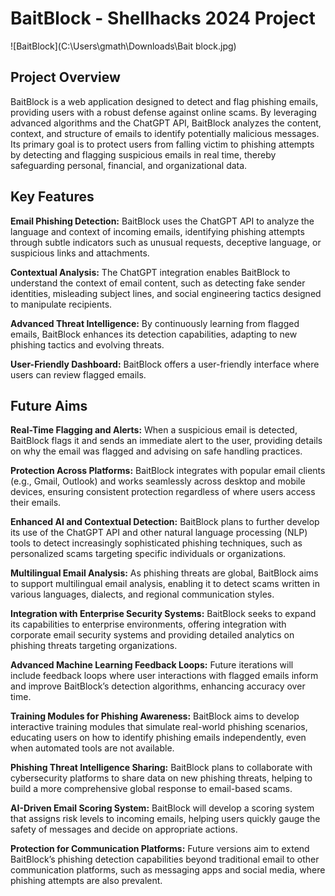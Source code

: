 # BaitBlock - Shellhacks 2024 Project
![BaitBlock](C:\Users\gmath\Downloads\Bait block.jpg)
## Project Overview

BaitBlock is a web application designed to detect and flag phishing emails, providing users with a robust defense against online scams. By leveraging advanced algorithms and the ChatGPT API, BaitBlock analyzes the content, context, and structure of emails to identify potentially malicious messages. Its primary goal is to protect users from falling victim to phishing attempts by detecting and flagging suspicious emails in real time, thereby safeguarding personal, financial, and organizational data.


## Key Features


**Email Phishing Detection:** BaitBlock uses the ChatGPT API to analyze the language and context of incoming emails, identifying phishing attempts through subtle indicators such as unusual requests, deceptive language, or suspicious links and attachments.

**Contextual Analysis:** The ChatGPT integration enables BaitBlock to understand the context of email content, such as detecting fake sender identities, misleading subject lines, and social engineering tactics designed to manipulate recipients.

**Advanced Threat Intelligence:** By continuously learning from flagged emails, BaitBlock enhances its detection capabilities, adapting to new phishing tactics and evolving threats.

**User-Friendly Dashboard:** BaitBlock offers a user-friendly interface where users can review flagged emails.



## Future Aims


**Real-Time Flagging and Alerts:** When a suspicious email is detected, BaitBlock flags it and sends an immediate alert to the user, providing details on why the email was flagged and advising on safe handling practices.

**Protection Across Platforms:** BaitBlock integrates with popular email clients (e.g., Gmail, Outlook) and works seamlessly across desktop and mobile devices, ensuring consistent protection regardless of where users access their emails.

**Enhanced AI and Contextual Detection:** BaitBlock plans to further develop its use of the ChatGPT API and other natural language processing (NLP) tools to detect increasingly sophisticated phishing techniques, such as personalized scams targeting specific individuals or organizations.

**Multilingual Email Analysis:** As phishing threats are global, BaitBlock aims to support multilingual email analysis, enabling it to detect scams written in various languages, dialects, and regional communication styles.

**Integration with Enterprise Security Systems:** BaitBlock seeks to expand its capabilities to enterprise environments, offering integration with corporate email security systems and providing detailed analytics on phishing threats targeting organizations.

**Advanced Machine Learning Feedback Loops:** Future iterations will include feedback loops where user interactions with flagged emails inform and improve BaitBlock’s detection algorithms, enhancing accuracy over time.

**Training Modules for Phishing Awareness:** BaitBlock aims to develop interactive training modules that simulate real-world phishing scenarios, educating users on how to identify phishing emails independently, even when automated tools are not available.

**Phishing Threat Intelligence Sharing:** BaitBlock plans to collaborate with cybersecurity platforms to share data on new phishing threats, helping to build a more comprehensive global response to email-based scams.

**AI-Driven Email Scoring System:** BaitBlock will develop a scoring system that assigns risk levels to incoming emails, helping users quickly gauge the safety of messages and decide on appropriate actions.

**Protection for Communication Platforms:** Future versions aim to extend BaitBlock’s phishing detection capabilities beyond traditional email to other communication platforms, such as messaging apps and social media, where phishing attempts are also prevalent.
